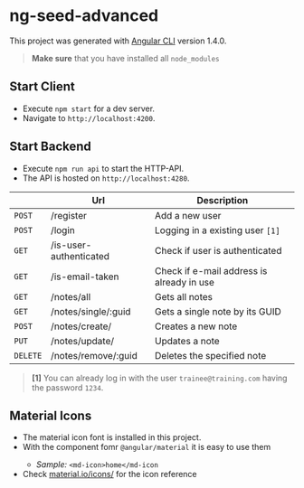 # ng-seed-advanced

This project was generated with [Angular CLI](https://github.com/angular/angular-cli) version 1.4.0.

> **Make sure** that you have installed all `node_modules`

## Start Client

- Execute `npm start` for a dev server.
- Navigate to `http://localhost:4200`.

## Start Backend

- Execute `npm run api` to start the HTTP-API.
- The API is hosted on `http://localhost:4280`.

|        |Url|Description|
|--------|---------|-----------|
|`POST`  |/register|Add a new user|
|`POST`  |/login   |Logging in a existing user `[1]`|
|`GET`   |/is-user-authenticated|Check if user is authenticated|
|`GET`   |/is-email-taken|Check if e-mail address is already in use|
|`GET`   |/notes/all|Gets all notes|
|`GET`   |/notes/single/:guid|Gets a single note by its GUID|
|`POST`  |/notes/create/|Creates a new note|
|`PUT`   |/notes/update/|Updates a note|
|`DELETE`|/notes/remove/:guid|Deletes the specified note|

> **[1]** You can already log in with the user `trainee@training.com` having the password `1234`.

## Material Icons

- The material icon font is installed in this project.
- With the <md-icon> component fomr `@angular/material` it is easy to use them
  - *Sample:* `<md-icon>home</md-icon`
- Check [material.io/icons/](https://material.io/icons/) for the icon reference
